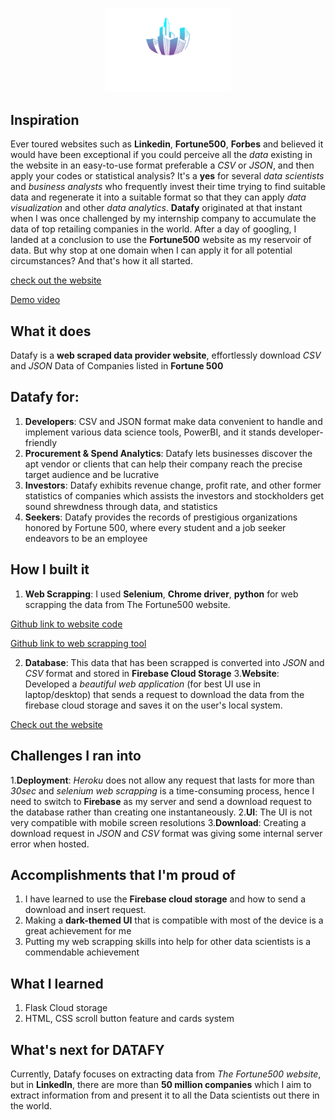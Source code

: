 <p align="center"><img src="static/logo.png" width= "40%" ></p>

## Inspiration
Ever toured websites such as **Linkedin**, **Fortune500**, **Forbes** and believed it would have been exceptional if you could perceive all the _data_ existing in the website in an easy-to-use format preferable a _CSV_ or _JSON_, and then apply your codes or statistical analysis?
It's a **yes** for several _data scientists_ and _business analysts_ who frequently invest their time trying to find suitable data and regenerate it into a suitable format so that they can apply _data visualization_ and other _data analytics_.
**Datafy** originated at that instant when I was once challenged by my internship company to accumulate the data of top retailing companies in the world. After a day of googling, I landed at a conclusion to use the **Fortune500** website as my reservoir of data. But why stop at one domain when I can apply it for all potential circumstances? And that's how it all started.

[check out the website](https://datafy-fortune500.herokuapp.com/)

[Demo video](https://youtu.be/kc9OiZvno9A)

## What it does
Datafy is a **web scraped data provider website**, effortlessly download _CSV_ and _JSON_ Data of Companies listed in **Fortune 500**

## Datafy for:
1. **Developers**: CSV and JSON format make data convenient to handle and implement various data science tools, PowerBI, and it stands developer-friendly
2. **Procurement & Spend Analytics**: Datafy lets businesses discover the apt vendor or clients that can help their company reach the precise target audience and be lucrative
3. **Investors**: Datafy exhibits revenue change, profit rate, and other former statistics of companies which assists the investors and stockholders get sound shrewdness through data, and statistics
4. **Seekers**: Datafy provides the records of prestigious organizations honored by Fortune 500, where every student and a job seeker endeavors to be an employee

## How I built it
1. **Web Scrapping**: I used **Selenium**, **Chrome driver**, **python** for web scrapping the data from The Fortune500 website.

[Github link to website code](https://github.com/Shakthi-Dhar/DatafyWebsite)

[Github link to web scrapping tool](https://github.com/Shakthi-Dhar/scrapping_api)

2. **Database**: This data that has been scrapped is converted into _JSON_ and _CSV_ format and stored in **Firebase Cloud Storage**
3.**Website**: Developed a _beautiful web application_ (for best UI use in laptop/desktop) that sends a request to download the data from the firebase cloud storage and saves it on the user's local system. 

[Check out the website](https://datafy-fortune500.herokuapp.com/)

## Challenges I ran into
1.**Deployment**: _Heroku_ does not allow any request that lasts for more than _30sec_ and _selenium web scrapping_ is a time-consuming process, hence I need to switch to **Firebase** as my server and send a download request to the database rather than creating one instantaneously.
2.**UI**: The UI is not very compatible with mobile screen resolutions
3.**Download**: Creating a download request in _JSON_ and _CSV_ format was giving some internal server error when hosted.

## Accomplishments that I'm proud of
1. I have learned to use the **Firebase cloud storage** and how to send a download and insert request.
2. Making a **dark-themed UI** that is compatible with most of the device is a great achievement for me
3. Putting my web scrapping skills into help for other data scientists is a commendable achievement

## What I learned
1. Flask Cloud storage
2. HTML, CSS scroll button feature and cards system

## What's next for DATAFY
Currently, Datafy focuses on extracting data from _The Fortune500 website_, but in **LinkedIn**, there are more than **50 million companies** which I aim to extract information from and present it to all the Data scientists out there in the world.
